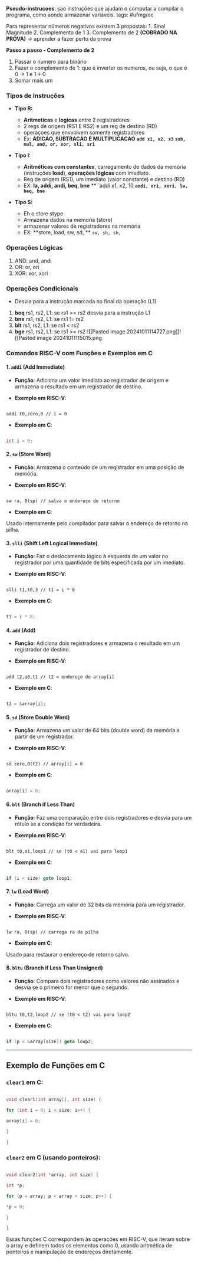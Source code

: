 **Pseudo-instrucoes**: sao instruções que ajudam o computar a compilar o programa, como aonde armazenar variáveis.
tags: #ufmg/oc

Para representar números negativos existem 3 propostas: 
	1. Sinal Magnitude
	2. Complemento de 1
	3. Complemento de 2 **(COBRADO NA PROVA)** -> aprender a fazer perto da prova

**Passo a passo -  Complemento de 2**
1. Passar o numero para binário 
2. Fazer o complemento de 1: que é inverter os numeros, ou seja, o que é 0 -> 1 e 1-> 0
3. Somar mais um


### Tipos de Instruções
- **Tipo R:**
	- **Aritmeticas** e **logicas** entre 2 registradores
	- 2 regs de origem (RS1 E RS2) e um reg de destino (RD)
	- operaçoes que envvolvem somente registradores
	- Ex: **ADICAO, SUBTRACAO E MULTIPLICACAO**
			**```add x1, x2, x3```**
			**```sub, mul, and, or, xor, sli, sri```**
			

- **Tipo I:**
	- **Aritméticas com constantes**, carregamento de dados da memória (instruções **load**), **operações lógicas** com imediato.
	- Reg de origem (RS1), um imediato (valor constante) e destino (RD)
	- EX: **la, addi, andi, beq, bne**
		**``addi x1, x2, 10
		**```andi, ori, xori, lw, beq, bne```**
- **Tipo S:**
	- Eh o store stype
	- Armazena dados na memoria (store)
	- armazenar valores de registradores na memória
	- EX: **store, load, sw, sd, **
		```sw, sh, sb, ```

### Operações Lógicas
1. AND: and, andi
2. OR: or, ori 
3. XOR: xor, xori

### Operações Condicionais
- Desvia para a instrução marcada no final da operação (L1)
1. **beq** rs1, rs2, L1: se rs1 == rs2 desvia para a instrução L1
2. **bne** rs1, rs2, L1: se rs1 != rs2
3. **blt** rs1, rs2, L1: se rs1 < rs2
4. **bge** rs1, rs2, L1: se rs1 >= rs2
![[Pasted image 20241011114727.png]]![[Pasted image 20241011115015.png


### Comandos RISC-V com Funções e Exemplos em C

  

#### 1. `addi` (Add Immediate)

- **Função**: Adiciona um valor imediato ao registrador de origem e armazena o resultado em um registrador de destino.

- **Exemplo em RISC-V**:

```assembly

addi t0,zero,0 // i = 0

```

- **Exemplo em C**:

```c

int i = 0;

```


#### 2. `sw` (Store Word)

- **Função**: Armazena o conteúdo de um registrador em uma posição de memória.

- **Exemplo em RISC-V**:

```assembly

sw ra, 0(sp) // salva o endereço de retorno

```

- **Exemplo em C**:

Usado internamente pelo compilador para salvar o endereço de retorno na pilha.

  

#### 3. `slli` (Shift Left Logical Immediate)

- **Função**: Faz o deslocamento lógico à esquerda de um valor no registrador por uma quantidade de bits especificada por um imediato.

- **Exemplo em RISC-V**:

```assembly

slli t1,t0,3 // t1 = i * 8

```

- **Exemplo em C**:

```c

t1 = i * 8;

```

  

#### 4. `add` (Add)

- **Função**: Adiciona dois registradores e armazena o resultado em um registrador de destino.

- **Exemplo em RISC-V**:

```assembly

add t2,a0,t1 // t2 = endereço de array[i]

```

- **Exemplo em C**:

```c

t2 = &array[i];

```

  

#### 5. `sd` (Store Double Word)

- **Função**: Armazena um valor de 64 bits (double word) da memória a partir de um registrador.

- **Exemplo em RISC-V**:

```assembly

sd zero,0(t2) // array[i] = 0

```

- **Exemplo em C**:

```c

array[i] = 0;

```

  

#### 6. `blt` (Branch if Less Than)

- **Função**: Faz uma comparação entre dois registradores e desvia para um rótulo se a condição for verdadeira.

- **Exemplo em RISC-V**:

```assembly

blt t0,a1,loop1 // se (t0 < a1) vai para loop1

```

- **Exemplo em C**:

```c

if (i < size) goto loop1;

```

  

#### 7. `lw` (Load Word)

- **Função**: Carrega um valor de 32 bits da memória para um registrador.

- **Exemplo em RISC-V**:

```assembly

lw ra, 0(sp) // carrega ra da pilha

```

- **Exemplo em C**:

Usado para restaurar o endereço de retorno salvo.

  

#### 8. `bltu` (Branch if Less Than Unsigned)

- **Função**: Compara dois registradores como valores não assinados e desvia se o primeiro for menor que o segundo.

- **Exemplo em RISC-V**:

```assembly

bltu t0,t2,loop2 // se (t0 < t2) vai para loop2

```

- **Exemplo em C**:

```c

if (p < &array[size]) goto loop2;

```

  

---

  

## Exemplo de Funções em C

  

### `clear1` em C:

```c

void clear1(int array[], int size) {

for (int i = 0; i < size; i++) {

array[i] = 0;

}

}

```

  

### `clear2` em C (usando ponteiros):

```c

void clear2(int *array, int size) {

int *p;

for (p = array; p < array + size; p++) {

*p = 0;

}

}

```

  

Essas funções C correspondem às operações em RISC-V, que iteram sobre o array e definem todos os elementos como 0, usando aritmética de ponteiros e manipulação de endereços diretamente.


